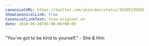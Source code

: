 ```yaml
---
canonicalURL: https://twitter.com/jmjordan/status/16595335926
ShowCanonicalLink: true
CanonicalLinkText: View original on
date: 2010-06-20T05:06:06+00:00
---
```

"You’ve got to be kind to yourself." - She & Him